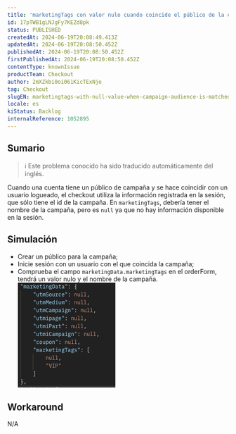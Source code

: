 ```yaml
---
title: 'marketingTags con valor nulo cuando coincide el público de la campaña'
id: 17pTWB1gLNJgFy7KEZd8pk
status: PUBLISHED
createdAt: 2024-06-19T20:08:49.413Z
updatedAt: 2024-06-19T20:08:50.452Z
publishedAt: 2024-06-19T20:08:50.452Z
firstPublishedAt: 2024-06-19T20:08:50.452Z
contentType: knownIssue
productTeam: Checkout
author: 2mXZkbi0oi061KicTExNjo
tag: Checkout
slugEN: marketingtags-with-null-value-when-campaign-audience-is-matched
locale: es
kiStatus: Backlog
internalReference: 1052895
---
```


## Sumario

>ℹ️ Este problema conocido ha sido traducido automáticamente del inglés.


Cuando una cuenta tiene un público de campaña y se hace coincidir con un usuario logueado, el checkout utiliza la información registrada en la sesión, que sólo tiene el id de la campaña. En `marketingTags`, debería tener el nombre de la campaña, pero es `null` ya que no hay información disponible en la sesión.


##

## Simulación



- Crear un público para la campaña;
- Inicie sesión con un usuario con el que coincida la campaña;
- Comprueba el campo `marketingData.marketingTags` en el orderForm, tendrá un valor nulo y el nombre de la campaña.
 ![](https://raw.githubusercontent.com/vtexdocs/help-center-content/refs/heads/main/docs/es/known-issues/Checkout/marketingtags-con-valor-nulo-cuando-coincide-el-publico-de-la-campana_1.png)


##

## Workaround


N/A



